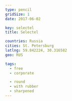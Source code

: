```yaml
---
type: pencil
gridSize: 1
date: 2017-06-02

key: selectel
title: Selectel

countries: Russia
cities: St. Petersburg
latlng: 59.842224, 30.316582
geo: RUS

tags:
  - free
  - corporate

  - round
  - with rubber
  - sharpened
---
```

